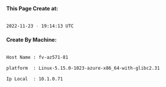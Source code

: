 
   
#### This Page Create at:

```bash

2022-11-23 - 19:14:13 UTC

```

#### Create By Machine:

```bash

Host Name : fv-az571-81

platform  : Linux-5.15.0-1023-azure-x86_64-with-glibc2.31

Ip Local  : 10.1.0.71

```

